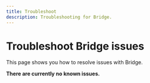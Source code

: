 ```yaml
---
title: Troubleshoot
description: Troubleshooting for Bridge.
---
```


# Troubleshoot Bridge issues

This page shows you how to resolve issues with Bridge.

**There are currently no known issues.**
